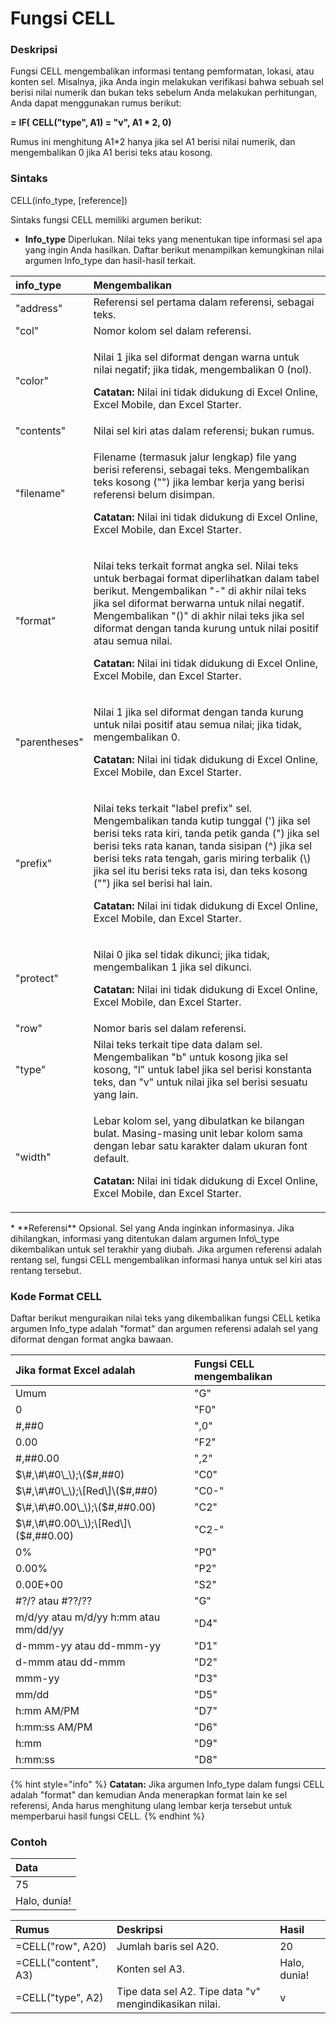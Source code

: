 # Fungsi CELL

### Deskripsi

Fungsi CELL mengembalikan informasi tentang pemformatan, lokasi, atau konten sel. Misalnya, jika Anda ingin melakukan verifikasi bahwa sebuah sel berisi nilai numerik dan bukan teks sebelum Anda melakukan perhitungan, Anda dapat menggunakan rumus berikut:

 **=** **IF\(** **CELL\("type", A1\) = "v", A1 \* 2, 0\)**

Rumus ini menghitung A1\*2 hanya jika sel A1 berisi nilai numerik, dan mengembalikan 0 jika A1 berisi teks atau kosong.

### Sintaks

CELL\(info\_type, \[reference\]\)

Sintaks fungsi CELL memiliki argumen berikut:

*  **Info\_type**    Diperlukan. Nilai teks yang menentukan tipe informasi sel apa yang ingin Anda hasilkan. Daftar berikut menampilkan kemungkinan nilai argumen Info\_type dan hasil-hasil terkait.

<table>
  <thead>
    <tr>
      <th style="text-align:left">info_type</th>
      <th style="text-align:left">Mengembalikan</th>
    </tr>
  </thead>
  <tbody>
    <tr>
      <td style="text-align:left">&quot;address&quot;</td>
      <td style="text-align:left">Referensi sel pertama dalam referensi, sebagai teks.</td>
    </tr>
    <tr>
      <td style="text-align:left">&quot;col&quot;</td>
      <td style="text-align:left">Nomor kolom sel dalam referensi.</td>
    </tr>
    <tr>
      <td style="text-align:left">&quot;color&quot;</td>
      <td style="text-align:left">
        <p>Nilai 1 jika sel diformat dengan warna untuk nilai negatif; jika tidak,
          mengembalikan 0 (nol).</p>
        <p> <b>Catatan:</b> Nilai ini tidak didukung di Excel Online, Excel Mobile,
          dan Excel Starter.</p>
      </td>
    </tr>
    <tr>
      <td style="text-align:left">&quot;contents&quot;</td>
      <td style="text-align:left">Nilai sel kiri atas dalam referensi; bukan rumus.</td>
    </tr>
    <tr>
      <td style="text-align:left">&quot;filename&quot;</td>
      <td style="text-align:left">
        <p>Filename (termasuk jalur lengkap) file yang berisi referensi, sebagai
          teks. Mengembalikan teks kosong (&quot;&quot;) jika lembar kerja yang berisi
          referensi belum disimpan.</p>
        <p> <b>Catatan:</b> Nilai ini tidak didukung di Excel Online, Excel Mobile,
          dan Excel Starter.</p>
      </td>
    </tr>
    <tr>
      <td style="text-align:left">&quot;format&quot;</td>
      <td style="text-align:left">
        <p>Nilai teks terkait format angka sel. Nilai teks untuk berbagai format
          diperlihatkan dalam tabel berikut. Mengembalikan &quot;-&quot; di akhir
          nilai teks jika sel diformat berwarna untuk nilai negatif. Mengembalikan
          &quot;()&quot; di akhir nilai teks jika sel diformat dengan tanda kurung
          untuk nilai positif atau semua nilai.</p>
        <p> <b>Catatan:</b> Nilai ini tidak didukung di Excel Online, Excel Mobile,
          dan Excel Starter.</p>
      </td>
    </tr>
    <tr>
      <td style="text-align:left">&quot;parentheses&quot;</td>
      <td style="text-align:left">
        <p>Nilai 1 jika sel diformat dengan tanda kurung untuk nilai positif atau
          semua nilai; jika tidak, mengembalikan 0.</p>
        <p> <b>Catatan:</b> Nilai ini tidak didukung di Excel Online, Excel Mobile,
          dan Excel Starter.</p>
      </td>
    </tr>
    <tr>
      <td style="text-align:left">&quot;prefix&quot;</td>
      <td style="text-align:left">
        <p>Nilai teks terkait &quot;label prefix&quot; sel. Mengembalikan tanda kutip
          tunggal (&apos;) jika sel berisi teks rata kiri, tanda petik ganda (&quot;)
          jika sel berisi teks rata kanan, tanda sisipan (^) jika sel berisi teks
          rata tengah, garis miring terbalik (\) jika sel itu berisi teks rata isi,
          dan teks kosong (&quot;&quot;) jika sel berisi hal lain.</p>
        <p> <b>Catatan:</b> Nilai ini tidak didukung di Excel Online, Excel Mobile,
          dan Excel Starter.</p>
      </td>
    </tr>
    <tr>
      <td style="text-align:left">&quot;protect&quot;</td>
      <td style="text-align:left">
        <p>Nilai 0 jika sel tidak dikunci; jika tidak, mengembalikan 1 jika sel dikunci.</p>
        <p><b>Catatan:</b> Nilai ini tidak didukung di Excel Online, Excel Mobile,
          dan Excel Starter.</p>
      </td>
    </tr>
    <tr>
      <td style="text-align:left">&quot;row&quot;</td>
      <td style="text-align:left">Nomor baris sel dalam referensi.</td>
    </tr>
    <tr>
      <td style="text-align:left">&quot;type&quot;</td>
      <td style="text-align:left">Nilai teks terkait tipe data dalam sel. Mengembalikan &quot;b&quot; untuk
        kosong jika sel kosong, &quot;l&quot; untuk label jika sel berisi konstanta
        teks, dan &quot;v&quot; untuk nilai jika sel berisi sesuatu yang lain.</td>
    </tr>
    <tr>
      <td style="text-align:left">&quot;width&quot;</td>
      <td style="text-align:left">
        <p>Lebar kolom sel, yang dibulatkan ke bilangan bulat. Masing-masing unit
          lebar kolom sama dengan lebar satu karakter dalam ukuran font default.</p>
        <p> <b>Catatan:</b> Nilai ini tidak didukung di Excel Online, Excel Mobile,
          dan Excel Starter.</p>
      </td>
    </tr>
  </tbody>
</table>*  **Referensi**    Opsional. Sel yang Anda inginkan informasinya. Jika dihilangkan, informasi yang ditentukan dalam argumen Info\_type dikembalikan untuk sel terakhir yang diubah. Jika argumen referensi adalah rentang sel, fungsi CELL mengembalikan informasi hanya untuk sel kiri atas rentang tersebut.

### Kode Format CELL

Daftar berikut menguraikan nilai teks yang dikembalikan fungsi CELL ketika argumen Info\_type adalah "format" dan argumen referensi adalah sel yang diformat dengan format angka bawaan.

|  **Jika format Excel adalah** |  **Fungsi CELL mengembalikan** |
| :--- | :--- |
| Umum | "G" |
| 0 | "F0" |
| \#,\#\#0 | ",0" |
| 0.00 | "F2" |
| \#,\#\#0.00 | ",2" |
| $\#,\#\#0\_\);\($\#,\#\#0\) | "C0" |
| $\#,\#\#0\_\);\[Red\]\($\#,\#\#0\) | "C0-" |
| $\#,\#\#0.00\_\);\($\#,\#\#0.00\) | "C2" |
| $\#,\#\#0.00\_\);\[Red\]\($\#,\#\#0.00\) | "C2-" |
| 0% | "P0" |
| 0.00% | "P2" |
| 0.00E+00 | "S2" |
| \#?/? atau \#??/?? | "G" |
| m/d/yy atau m/d/yy h:mm atau mm/dd/yy | "D4" |
| d-mmm-yy atau dd-mmm-yy | "D1" |
| d-mmm atau dd-mmm | "D2" |
| mmm-yy | "D3" |
| mm/dd | "D5" |
| h:mm AM/PM | "D7" |
| h:mm:ss AM/PM | "D6" |
| h:mm | "D9" |
| h:mm:ss | "D8" |

{% hint style="info" %}
 **Catatan:** Jika argumen Info\_type dalam fungsi CELL adalah "format" dan kemudian Anda menerapkan format lain ke sel referensi, Anda harus menghitung ulang lembar kerja tersebut untuk memperbarui hasil fungsi CELL.
{% endhint %}

### Contoh

| Data |
| :--- |
| 75 |
| Halo, dunia! |

|  **Rumus** |  **Deskripsi** |  **Hasil** |
| :--- | :--- | :--- |
| =CELL\("row", A20\) | Jumlah baris sel A20. | 20 |
| =CELL\("content", A3\) | Konten sel A3. | Halo, dunia! |
| =CELL\("type", A2\) | Tipe data sel A2. Tipe data "v" mengindikasikan nilai. | v |



